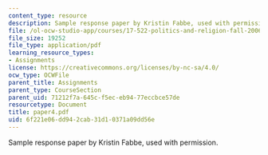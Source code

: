 ```yaml
---
content_type: resource
description: Sample response paper by Kristin Fabbe, used with permission.
file: /ol-ocw-studio-app/courses/17-522-politics-and-religion-fall-2006/6f221e06dd942cab31d10371a09dd56e_paper4.pdf
file_size: 19252
file_type: application/pdf
learning_resource_types:
- Assignments
license: https://creativecommons.org/licenses/by-nc-sa/4.0/
ocw_type: OCWFile
parent_title: Assignments
parent_type: CourseSection
parent_uid: 71212f7a-645c-f5ec-eb94-77eccbce57de
resourcetype: Document
title: paper4.pdf
uid: 6f221e06-dd94-2cab-31d1-0371a09dd56e
---
```

Sample response paper by Kristin Fabbe, used with permission.